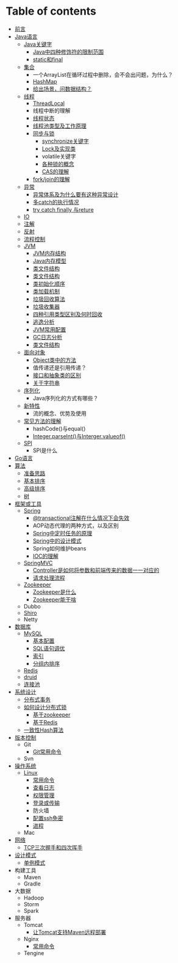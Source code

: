# Table of contents

* [前言](README.md)
* [Java语言](java-yu-yan/README.md)
  * [Java关键字](java-yu-yan/java-guan-jian-zi/README.md)
    * [Java中四种修饰符的限制范围](java-yu-yan/java-guan-jian-zi/java-zhong-si-zhong-xiu-shi-fu-de-xian-zhi-fan-wei.md)
    * [static和final](java-yu-yan/java-guan-jian-zi/static-he-final.md)
  * [集合](java-yu-yan/ji-he/README.md)
    * 一个ArrayList在循环过程中删除，会不会出问题，为什么？
    * [HashMap](java-yu-yan/ji-he/hashmap.md)
    * [给出场景，问数据结构？](java-yu-yan/ji-he/gei-chu-chang-jing-wen-shu-ju-jie-gou.md)
  * [线程](java-yu-yan/xian-cheng/README.md)
    * [ThreadLocal](java-yu-yan/xian-cheng/threadlocal.md)
    * 线程中断的理解
    * [线程状态](java-yu-yan/xian-cheng/xian-cheng-zhuang-tai.md)
    * [线程池类型及工作原理](java-yu-yan/xian-cheng/xian-cheng-chi-lei-xing-ji-gong-zuo-yuan-li.md)
    * [同步与锁](java-yu-yan/xian-cheng/tong-bu-yu-suo/README.md)
      * [synchronize关键字](java-yu-yan/xian-cheng/tong-bu-yu-suo/synchronize-guan-jian-zi.md)
      * [Lock及实现类](java-yu-yan/xian-cheng/tong-bu-yu-suo/lock-ji-shi-xian-lei.md)
      * volatile关键字
      * [各种锁的概念](java-yu-yan/xian-cheng/tong-bu-yu-suo/ge-zhong-suo-de-gai-nian.md)
      * [CAS的理解](java-yu-yan/xian-cheng/tong-bu-yu-suo/cas-de-li-jie.md)
    * [fork/join的理解](java-yu-yan/xian-cheng/forkjoin-de-li-jie.md)
  * [异常](java-yu-yan/yi-chang/README.md)
    * [异常体系及为什么要有这种异常设计](java-yu-yan/yi-chang/yi-chang-ti-xi-ji-wei-shi-mo-yao-you-zhe-zhong-yi-chang-she-ji.md)
    * [多catch的执行情况](java-yu-yan/yi-chang/duo-catch-de-zhi-hang-qing-kuang.md)
    * [try catch finally 与reture](java-yu-yan/yi-chang/try-catch-finally-yu-reture.md)
  * [IO](java-yu-yan/io.md)
  * [注解](java-yu-yan/zhu-jie.md)
  * [反射](java-yu-yan/fan-she.md)
  * [流程控制](java-yu-yan/liu-cheng-kong-zhi.md)
  * [JVM](java-yu-yan/jvm/README.md)
    * [JVM内存结构](java-yu-yan/jvm/jvm-nei-cun-jie-gou.md)
    * [Java内存模型](java-yu-yan/jvm/java-nei-cun-mo-xing.md)
    * [类文件结构](java-yu-yan/jvm/lei-wen-jian-jie-gou.md)
    * [类文件结构](java-yu-yan/jvm/lei-wen-jian-jie-gou-1.md)
    * [类初始化顺序](java-yu-yan/jvm/lei-chu-shi-hua-shun-xu.md)
    * [类加载机制](java-yu-yan/jvm/lei-jia-zai-ji-zhi.md)
    * [垃圾回收算法](java-yu-yan/jvm/la-ji-hui-shou-suan-fa.md)
    * [垃圾收集器](java-yu-yan/jvm/la-ji-shou-ji-qi.md)
    * [四种引用类型区别及何时回收](java-yu-yan/jvm/si-zhong-yin-yong-lei-xing-qu-bie-ji-he-shi-hui-shou.md)
    * [逃逸分析](java-yu-yan/jvm/tao-yi-fen-xi.md)
    * [JVM常用配置](java-yu-yan/jvm/jvm-chang-yong-pei-zhi.md)
    * [GC日志分析](java-yu-yan/jvm/gc-ri-zhi-fen-xi.md)
    * [类文件结构](java-yu-yan/jvm/lei-wen-jian-jie-gou-2.md)
  * [面向对象](java-yu-yan/mian-xiang-dui-xiang/README.md)
    * [Object类中的方法](java-yu-yan/mian-xiang-dui-xiang/object-lei-zhong-de-fang-fa.md)
    * 值传递还是引用传递？
    * [接口和抽象类的区别](java-yu-yan/mian-xiang-dui-xiang/jie-kou-he-chou-xiang-lei-de-qu-bie.md)
    * [关于字符串](java-yu-yan/mian-xiang-dui-xiang/guan-yu-zi-fu-chuan.md)
  * [序列化](java-yu-yan/xu-lie-hua/README.md)
    * Java序列化的方式有哪些？
  * [新特性](java-yu-yan/xin-te-xing/README.md)
    * 流的概念、优势及使用
  * [常见方法的理解](java-yu-yan/chang-jian-fang-fa-de-li-jie/README.md)
    * hashCode\(\)与equal\(\)
    * [Integer.parseInt\(\)与Interger.valueof\(\)](java-yu-yan/chang-jian-fang-fa-de-li-jie/integer.parseint-yu-interger.valueof.md)
  * [SPI](java-yu-yan/spi/README.md)
    * SPI是什么
* [Go语言](go-yu-yan.md)
* [算法](suan-fa/README.md)
  * [准备思路](suan-fa/zhun-bei-si-lu.md)
  * [基本排序](suan-fa/ji-ben-pai-xu.md)
  * [高级排序](suan-fa/gao-ji-pai-xu.md)
  * [树](suan-fa/shu.md)
* [框架或工具](kuang-jia-huo-gong-ju/README.md)
  * [Spring](kuang-jia-huo-gong-ju/spring/README.md)
    * [@transactional注解在什么情况下会失效](kuang-jia-huo-gong-ju/spring/transactional-zhu-jie-zai-shi-mo-qing-kuang-xia-hui-shi-xiao.md)
    * AOP动态代理的两种方式，以及区别
    * [Spring中定时任务的原理](kuang-jia-huo-gong-ju/spring/spring-zhong-ding-shi-ren-wu-de-yuan-li.md)
    * [Spring中的设计模式](kuang-jia-huo-gong-ju/spring/spring-zhong-de-she-ji-mo-shi.md)
    * Spring如何维护beans
    * [IOC的理解](kuang-jia-huo-gong-ju/spring/ioc-de-li-jie.md)
  * [SpringMVC](kuang-jia-huo-gong-ju/springmvc/README.md)
    * [Controller是如何将参数和前端传来的数据一一对应的](kuang-jia-huo-gong-ju/springmvc/controller-shi-ru-he-jiang-can-shu-he-qian-duan-chuan-lai-de-shu-ju-yi-yi-dui-ying-de.md)
    * [请求处理流程](kuang-jia-huo-gong-ju/springmvc/qing-qiu-chu-li-liu-cheng.md)
  * [Zookeeper](kuang-jia-huo-gong-ju/zookeeper/README.md)
    * [Zookeeper是什么](kuang-jia-huo-gong-ju/zookeeper/zookeeper-shi-shi-mo.md)
    * [Zookeeper能干啥](kuang-jia-huo-gong-ju/zookeeper/zookeeper-neng-gan-sha.md)
  * Dubbo
  * [Shiro](kuang-jia-huo-gong-ju/shiro.md)
  * Netty
* [数据库](shu-ju-ku/README.md)
  * [MySQL](shu-ju-ku/mysql/README.md)
    * [基本配置](shu-ju-ku/mysql/ji-ben-pei-zhi.md)
    * [SQL语句调优](shu-ju-ku/mysql/sql-yu-ju-tiao-you.md)
    * [索引](shu-ju-ku/mysql/suo-yin.md)
    * [分组内排序](shu-ju-ku/mysql/fen-zu-nei-pai-xu.md)
  * [Redis](shu-ju-ku/redis.md)
  * [druid](shu-ju-ku/druid.md)
  * [连接池](shu-ju-ku/lian-jie-chi.md)
* [系统设计](xi-tong-she-ji/README.md)
  * [分布式事务](xi-tong-she-ji/fen-bu-shi-shi-wu.md)
  * [如何设计分布式锁](xi-tong-she-ji/ru-he-she-ji-fen-bu-shi-suo/README.md)
    * [基于zookeeper](xi-tong-she-ji/ru-he-she-ji-fen-bu-shi-suo/ji-yu-zookeeper.md)
    * [基于Redis](xi-tong-she-ji/ru-he-she-ji-fen-bu-shi-suo/ji-yu-redis.md)
  * [一致性Hash算法](xi-tong-she-ji/yi-zhi-xing-hash-suan-fa.md)
* [版本控制](ban-ben-kong-zhi/README.md)
  * Git
    * [Git常用命令](ban-ben-kong-zhi/und/git-chang-yong-ming-ling.md)
  * Svn
* [操作系统](cao-zuo-xi-tong/README.md)
  * [Linux](cao-zuo-xi-tong/linux/README.md)
    * [常用命令](cao-zuo-xi-tong/linux/chang-yong-ming-ling.md)
    * [查看日志](cao-zuo-xi-tong/linux/cha-kan-ri-zhi.md)
    * [权限管理](cao-zuo-xi-tong/linux/quan-xian-guan-li.md)
    * [登录或传输](cao-zuo-xi-tong/linux/deng-lu-huo-chuan-shu.md)
    * 防火墙
    * [配置ssh免密](cao-zuo-xi-tong/linux/pei-zhi-ssh-mian-mi.md)
    * [进程](cao-zuo-xi-tong/linux/jin-cheng.md)
  * Mac
* [网络](wang-luo/README.md)
  * [TCP三次握手和四次挥手](wang-luo/tcp-san-ci-wo-shou-he-si-ci-hui-shou.md)
* [设计模式](she-ji-mo-shi/README.md)
  * [单例模式](she-ji-mo-shi/dan-li-mo-shi.md)
* 构建工具
  * Maven
  * Gradle
* 大数据
  * Hadoop
  * Storm
  * Spark
* 服务器
  * Tomcat
    * [让Tomcat支持Maven远程部署](fu-wu-qi/tomcat/rang-tomcat-zhi-chi-maven-yuan-cheng-bu-shu.md)
  * Nginx
    * [常用命令](fu-wu-qi/nginx/chang-yong-ming-ling.md)
  * Tengine

